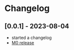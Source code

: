 # Changelog

## [0.0.1] - 2023-08-04

- started a changelog
- [M0 release](https://github.com/google/labs-prototypes/issues?q=is%3Aissue+milestone%3A%22Breadboard+M0%22+is%3Aclosed)
